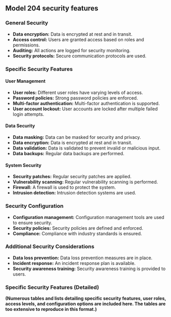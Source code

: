 ## Model 204 security features

### General Security

*   **Data encryption:** Data is encrypted at rest and in transit.
*   **Access control:**  Users are granted access based on roles and permissions.
*   **Auditing:**  All actions are logged for security monitoring.
*   **Security protocols:**  Secure communication protocols are used.

### Specific Security Features

#### User Management

*   **User roles:**  Different user roles have varying levels of access.
*   **Password policies:**  Strong password policies are enforced.
*   **Multi-factor authentication:**  Multi-factor authentication is supported.
*   **User account lockout:**  User accounts are locked after multiple failed login attempts.

#### Data Security

*   **Data masking:**  Data can be masked for security and privacy.
*   **Data encryption:**  Data is encrypted at rest and in transit.
*   **Data validation:**  Data is validated to prevent invalid or malicious input.
*   **Data backups:**  Regular data backups are performed.

#### System Security

*   **Security patches:**  Regular security patches are applied.
*   **Vulnerability scanning:**  Regular vulnerability scanning is performed.
*   **Firewall:**  A firewall is used to protect the system.
*   **Intrusion detection:**  Intrusion detection systems are used.

### Security Configuration

*   **Configuration management:**  Configuration management tools are used to ensure security.
*   **Security policies:**  Security policies are defined and enforced.
*   **Compliance:**  Compliance with industry standards is ensured.

### Additional Security Considerations

*   **Data loss prevention:**  Data loss prevention measures are in place.
*   **Incident response:**  An incident response plan is available.
*   **Security awareness training:**  Security awareness training is provided to users.

### Specific Security Features (Detailed)

**(Numerous tables and lists detailing specific security features, user roles, access levels, and configuration options are included here.  The tables are too extensive to reproduce in this format.)**
